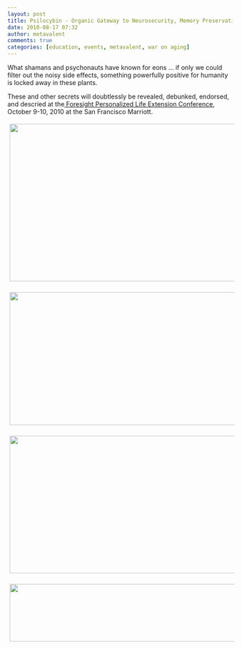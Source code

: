 ```yaml
---
layout: post
title: Psilocybin - Organic Gateway to Neurosecurity, Memory Preservation, and Mental Enhancement?
date: 2010-08-17 07:32
author: metavalent
comments: true
categories: [education, events, metavalent, war on aging]
---
```

<p>What shamans and psychonauts have known for eons ... if only we could filter out the noisy side effects, something powerfully positive for humanity is locked away in these plants.</p>
<p>These and other secrets will doubtlessly be revealed, debunked, endorsed, and descried at the<a href="http://lifeextensionconference.com/"> Foresight Personalized Life Extension Conference</a>, October 9-10, 2010 at the San Francisco Marriott.</p>
<p><a href="http://lifeextensionconference.com/Topics/enhancement-and-brain-function/"><img height="353" border="0" style="margin:5px; "loading="lazy" width="640" class="" alt="" title="" src="http://metavalent.files.wordpress.com/2010/08/plec-conf_-brain_-function.png" /></a></p>
<p><a href="http://en.wikipedia.org/wiki/Galantamine"><img height="298" border="0 "loading="lazy" width="825" style="margin:5px;" alt="" src="http://metavalent.files.wordpress.com/2010/08/galantamine-wikipedia.png" /></a></p>
<p><a href="http://en.wikipedia.org/wiki/Galantamine#Supplement_for_lucid_dream_and_out-of-body_experience"><img height="308" border="0" style="margin:5px; "loading="lazy" width="829" alt="" src="http://metavalent.files.wordpress.com/2010/08/galantimine-lucid_.png" /></a></p>
<p><img height="129" style="margin:5px; "loading="lazy" width="824" alt="" src="http://metavalent.files.wordpress.com/2010/08/alkaloids-psychoactive-1.png" /></p>

